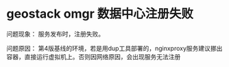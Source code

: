 # geostack  omgr  数据中心注册失败 #

  问题现象： 服务发布时，注册失败。

  问题原因： 第4版基线的环境，若是用dup工具部署的，nginxproxy服务建议挪出容器，直接运行虚拟机上。否则因网络原因，会出现服务无法注册
